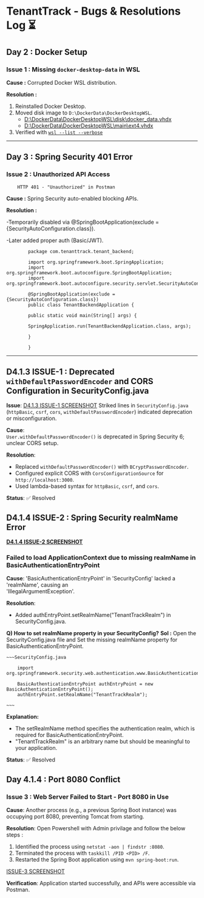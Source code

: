 
# TenantTrack - Bugs & Resolutions Log ⏳

## Day 2 : Docker Setup

### Issue 1 : Missing `docker-desktop-data` in WSL

**Cause :** Corrupted Docker WSL distribution.  

**Resolution :**  

1. Reinstalled Docker Desktop.  
2. Moved disk image to `D:\DockerData\DockerDesktopWSL`.  
   - [D:\DockerData\DockerDesktopWSL\disk\docker_data.vhdx](./screenshots/Day2_DockerDesktopWSL%20-disk-docker_data_pic1.png)
   - [D:\DockerData\DockerDesktopWSL\main\ext4.vhdx](./screenshots/Day2_DockerDesktopWSL%20-main-ext4_pic2.png)
3. Verified with [`wsl --list --verbose`](./screenshots/Day2_Docker_Setup_configured%20successfully_pic3.png)  
  
  ---

## Day 3 : Spring Security 401 Error

### Issue 2 : Unauthorized API Access  

        HTTP 401 - "Unauthorized" in Postman
    
**Cause :** Spring Security auto-enabled blocking APIs.

**Resolution :**  

 -Temporarily disabled via @SpringBootApplication(exclude = {SecurityAutoConfiguration.class}).

 -Later added proper auth (Basic/JWT).

            package com.tenanttrack.tenant_backend;

            import org.springframework.boot.SpringApplication;
            import org.springframework.boot.autoconfigure.SpringBootApplication;
            import org.springframework.boot.autoconfigure.security.servlet.SecurityAutoConfiguration;

            @SpringBootApplication(exclude = {SecurityAutoConfiguration.class})
            public class TenantBackendApplication {

            public static void main(String[] args) {

            SpringApplication.run(TenantBackendApplication.class, args);
    
            }

            }

 ---

## D4.1.3 ISSUE-1 : Deprecated `withDefaultPasswordEncoder` and CORS Configuration in SecurityConfig.java

**Issue**:  [D4.1.3 ISSUE-1 SCREENSHOT](./screenshots/D4.1.3%20STRIKED%20LINES_pic1.png)
Striked lines in `SecurityConfig.java` (`httpBasic`, `csrf`, `cors`, `withDefaultPasswordEncoder`) indicated deprecation or misconfiguration.  

**Cause**:  
`User.withDefaultPasswordEncoder()` is deprecated in Spring Security 6; unclear CORS setup.  

**Resolution**:  

- Replaced `withDefaultPasswordEncoder()` with `BCryptPasswordEncoder`.  
- Configured explicit CORS with `CorsConfigurationSource` for `http://localhost:3000`.  
- Used lambda-based syntax for `httpBasic`, `csrf`, and `cors`.  

**Status**: ✅ Resolved  

## D4.1.4 ISSUE-2 : Spring Security realmName Error

[**D4.1.4 ISSUE-2 SCREENSHOT**](./screenshots/D4.1.4%20Refresh%20the%20dependencies%20cmd%20Error.png)

### Failed to load ApplicationContext due to missing realmName in BasicAuthenticationEntryPoint

**Cause**: 'BasicAuthenticationEntryPoint' in 'SecurityConfig' lacked a 'realmName', causing an  
           'IllegalArgumentException'.

**Resolution**:

- Added authEntryPoint.setRealmName("TenantTrackRealm") in SecurityConfig.java.

**Q) How to set realmName property in your SecurityConfig?**
**Sol :** Open the SecurityConfig.java file and Set the missing realmName property for  
          BasicAuthenticationEntryPoint.

    ~~~SecurityConfig.java

        import org.springframework.security.web.authentication.www.BasicAuthenticationEntryPoint;

        BasicAuthenticationEntryPoint authEntryPoint = new BasicAuthenticationEntryPoint();
        authEntryPoint.setRealmName("TenantTrackRealm");

    ~~~

**Explanation:**  

- The setRealmName method specifies the authentication realm, which is required for    BasicAuthenticationEntryPoint.  
- "TenantTrackRealm" is an arbitrary name but should be meaningful to your application.

**Status**: ✅ Resolved

## Day 4.1.4 : Port 8080 Conflict

### Issue 3 : Web Server Failed to Start - Port 8080 in Use

**Cause**: Another process (e.g., a previous Spring Boot instance) was occupying port 8080, preventing Tomcat from starting.

**Resolution**: Open Powershell with Admin privilage and follow the below steps :

1. Identified the process using `netstat -aon | findstr :8080`.
2. Terminated the process with `taskkill /PID <PID> /F`.
3. Restarted the Spring Boot application using `mvn spring-boot:run`.

[ISSUE-3 SCREENSHOT](./screenshots/Day%204-%20Port%208080%20in%20use%20conflict.png)

**Verification**: Application started successfully, and APIs were accessible via Postman.

